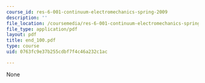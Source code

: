 ```yaml
---
course_id: res-6-001-continuum-electromechanics-spring-2009
description: ''
file_location: /coursemedia/res-6-001-continuum-electromechanics-spring-2009/0763fc9e37b255cdbf7f4c46a232c1ac_end_100.pdf
file_type: application/pdf
layout: pdf
title: end_100.pdf
type: course
uid: 0763fc9e37b255cdbf7f4c46a232c1ac

---
```

None